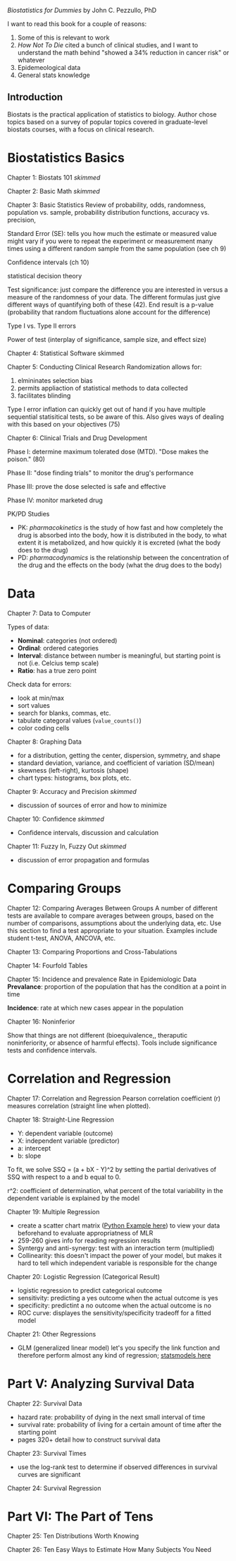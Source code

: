 *Biostatistics for Dummies* by John C. Pezzullo, PhD

I want to read this book for a couple of reasons:
1. Some of this is relevant to work
2. *How Not To Die* cited a bunch of clinical studies, and I want to understand the math behind "showed a 34% reduction in cancer risk" or whatever
3. Epidemeological data
4. General stats knowledge

## Introduction
Biostats is the practical application of statistics to biology. Author chose topics based on a survey of popular topics covered in graduate-level biostats courses, with a focus on clinical research. 


# Biostatistics Basics
Chapter 1: Biostats 101
*skimmed*

Chapter 2: Basic Math
*skimmed*

Chapter 3: Basic Statistics
Review of probability, odds, randomness, population vs. sample, probability distribution functions, accuracy vs. precision, 

Standard Error (SE): tells you how much the estimate or measured value might vary if you were to repeat the experiment or measurement many times using a different random sample from the same population (see ch 9)

Confidence intervals (ch 10)

statistical decision theory

Test significance: just compare the difference you are interested in versus a measure of the randomness of your data. The different formulas just give different ways of quantifying both of these (42). End result is a p-value (probability that random fluctuations alone account for the difference)

Type I vs. Type II errors

Power of test (interplay of significance, sample size, and effect size)




Chapter 4: Statistical Software
skimmed

Chapter 5: Conducting Clinical Research
Randomization allows for:
1. elmininates selection bias
2. permits appliaction of statistical methods to data collected
3. facilitates blinding

Type I error inflation can quickly get out of hand if you have multiple sequential statisitical tests, so be aware of this. Also gives ways of dealing with this based on your objectives (75)

Chapter 6: Clinical Trials and Drug Development

Phase I: determine maximum tolerated dose (MTD). "Dose makes the poison." (80)

Phase II: "dose finding trials" to monitor the drug's performance

Phase III: prove the dose selected is safe and effective

Phase IV: monitor marketed drug

PK/PD Studies
- PK: *pharmacokinetics* is the study of how fast and how completely the drug is absorbed into the body, how it is distributed in the body, to what extent it is metabolized, and how quickly it is excreted (what the body does to the drug)
- PD: *pharmacodynamics* is the relationship between the concentration of the drug and the effects on the body (what the drug does to the body)

# Data
Chapter 7: Data to Computer

Types of data:
- **Nominal**: categories (not ordered)
- **Ordinal**: ordered categories
- **Interval**: distance between number is meaningful, but starting point is not (i.e. Celcius temp scale)
- **Ratio**: has a true zero point

Check data for errors:
- look at min/max
- sort values
- search for blanks, commas, etc.
- tabulate categoral values (`value_counts()`)
- color coding cells

Chapter 8: Graphing Data
- for a distribution, getting the center, dispersion, symmetry, and shape
- standard deviation, variance, and coefficient of variation (SD/mean)
- skewness (left-right), kurtosis (shape)
- chart types: histograms, box plots, etc.

Chapter 9: Accuracy and Precision
*skimmed*
- discussion of sources of error and how to minimize

Chapter 10: Confidence
*skimmed*
- Confidence intervals, discussion and calculation

Chapter 11: Fuzzy In, Fuzzy Out
*skimmed*
- discussion of error propagation and formulas 

# Comparing Groups
Chapter 12: Comparing Averages Between Groups
A number of different tests are available to compare averages between groups, based on the number of comparisons, assumptions about the underlying data, etc. Use this section to find a test appropriate to your situation. Examples include student t-test, ANOVA, ANCOVA, etc. 

Chapter 13: Comparing Proportions and Cross-Tabulations

Chapter 14: Fourfold Tables

Chapter 15: Incidence and prevalence Rate in Epidemiologic Data
**Prevalance**: proportion of the population that has the condition at a point in time

**Incidence**: rate at which new cases appear in the population

Chapter 16: Noninferior

Show that things are not different (bioequivalence,, theraputic noninferiority, or absence of harmful effects). Tools include significance tests and confidence intervals.

# Correlation and Regression
Chapter 17: Correlation and Regression
Pearson correlation coefficient (r) measures correlation (straight line when plotted). 

Chapter 18: Straight-Line Regression
- Y: dependent variable (outcome)
- X: independent variable (predictor)
- a: intercept
- b: slope

To fit, we solve SSQ = (a + bX - Y)^2 by setting the partial derivatives of SSQ with respect to a and b equal to 0.

r^2: coefficient of determination, what percent of the total variability in the dependent variable is explained by the model

Chapter 19: Multiple Regression
- create a scatter chart matrix ([Python Example here](https://seaborn.pydata.org/generated/seaborn.pairplot.html)) to view your data beforehand to evaluate appropriatness of MLR
- 259-260 gives info for reading regression results
- Syntergy and anti-synergy: test with an interaction term (multiplied)
- Collinearity: this doesn't impact the power of your model, but makes it hard to tell which independent variable is responsible for the change

Chapter 20: Logistic Regression (Categorical Result)
- logistic regression to predict categorical outcome
- sensitivity: predicting a yes outcome when the actual outcome is yes
- specificity: predictint a no outcome when the actual outcome is no
- ROC curve: displayes the sensitivity/specificity tradeoff for a fitted model

Chapter 21: Other Regressions
- GLM (generalized linear model) let's you specify the link function and therefore perform almost any kind of regression; [statsmodels here](http://www.statsmodels.org/dev/glm.html)

# Part V: Analyzing Survival Data
Chapter 22: Survival Data
- hazard rate: probability of dying in the next small interval of time
- survival rate: probability of living for a certain amount of time after the starting point
- pages 320+ detail how to construct survival data

Chapter 23: Survival Times
- use the log-rank test to determine if observed differences in survival curves are significant

Chapter 24: Survival Regression


# Part VI: The Part of Tens
Chapter 25: Ten Distributions Worth Knowing

Chapter 26: Ten Easy Ways to Estimate How Many Subjects You Need

